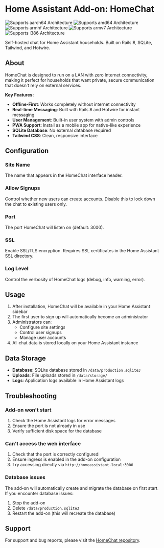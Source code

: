 # Home Assistant Add-on: HomeChat

![Supports aarch64 Architecture][aarch64-shield]
![Supports amd64 Architecture][amd64-shield]
![Supports armhf Architecture][armhf-shield]
![Supports armv7 Architecture][armv7-shield]
![Supports i386 Architecture][i386-shield]

Self-hosted chat for Home Assistant households. Built on Rails 8, SQLite, Tailwind, and Hotwire.

## About

HomeChat is designed to run on a LAN with zero Internet connectivity, making it perfect for households that want private, secure communication that doesn't rely on external services.

**Key Features:**
- **Offline-First**: Works completely without internet connectivity
- **Real-time Messaging**: Built with Rails 8 and Hotwire for instant messaging
- **User Management**: Built-in user system with admin controls
- **PWA Support**: Install as a mobile app for native-like experience
- **SQLite Database**: No external database required
- **Tailwind CSS**: Clean, responsive interface

## Configuration

### Site Name
The name that appears in the HomeChat interface header.

### Allow Signups
Control whether new users can create accounts. Disable this to lock down the chat to existing users only.

### Port
The port HomeChat will listen on (default: 3000).

### SSL
Enable SSL/TLS encryption. Requires SSL certificates in the Home Assistant SSL directory.

### Log Level
Control the verbosity of HomeChat logs (debug, info, warning, error).

## Usage

1. After installation, HomeChat will be available in your Home Assistant sidebar
2. The first user to sign up will automatically become an administrator
3. Administrators can:
   - Configure site settings
   - Control user signups
   - Manage user accounts
4. All chat data is stored locally on your Home Assistant instance

## Data Storage

- **Database**: SQLite database stored in `/data/production.sqlite3`
- **Uploads**: File uploads stored in `/data/storage/`
- **Logs**: Application logs available in Home Assistant logs

## Troubleshooting

### Add-on won't start
1. Check the Home Assistant logs for error messages
2. Ensure the port is not already in use
3. Verify sufficient disk space for the database

### Can't access the web interface
1. Check that the port is correctly configured
2. Ensure ingress is enabled in the add-on configuration
3. Try accessing directly via `http://homeassistant.local:3000`

### Database issues
The add-on will automatically create and migrate the database on first start. If you encounter database issues:
1. Stop the add-on
2. Delete `/data/production.sqlite3`
3. Restart the add-on (this will recreate the database)

## Support

For support and bug reports, please visit the [HomeChat repository](https://github.com/kebabmane/homechat).

[aarch64-shield]: https://img.shields.io/badge/aarch64-yes-green.svg
[amd64-shield]: https://img.shields.io/badge/amd64-yes-green.svg
[armhf-shield]: https://img.shields.io/badge/armhf-yes-green.svg
[armv7-shield]: https://img.shields.io/badge/armv7-yes-green.svg
[i386-shield]: https://img.shields.io/badge/i386-yes-green.svg